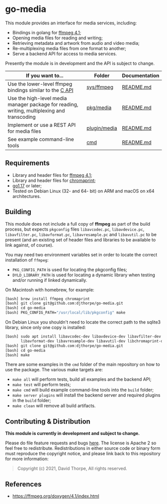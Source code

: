 
# go-media

This module provides an interface for media services, including:

  * Bindings in golang for [ffmpeg 4.1](https://ffmpeg.org/);
  * Opening media files for reading and writing;
  * Retrieving metadata and artwork from audio and video media;
  * Re-multiplexing media files from one format to another;
  * Serve a backend API for access to media services.

Presently the module is in development and the API is subject to change.

| If you want to...                    |  Folder         | Documentation |
|--------------------------------------|-----------------|---------------|
| Use the lower-level ffmpeg bindings similar to the [C API](https://ffmpeg.org/doxygen/trunk/) | [sys/ffmpeg](https://github.com/mutablelogic/go-media/tree/master/sys/ffmpeg) | [README.md](https://github.com/mutablelogic/go-media/blob/master/sys/ffmpeg/README.md) |
| Use the high-level media manager package for reading, writing, multiplexing and transcoding| [pkg/media](https://github.com/mutablelogic/go-media/tree/master/pkg/media) | [README.md](https://github.com/mutablelogic/go-media/blob/master/pkg/media/README.md) |
| Implement or use a REST API for media files | [plugin/media](https://github.com/mutablelogic/go-media/tree/master/plugin/media) | [README.md](https://github.com/mutablelogic/go-media/blob/master/plugin/media/README.md) |
| See example command-line tools | [cmd](https://github.com/mutablelogic/go-media/tree/master/cmd) | [README.md](https://github.com/mutablelogic/go-media/blob/master/cmd/README.md) |

## Requirements

  * Library and header files for [ffmpeg 4.1](https://ffmpeg.org/download.html);
  * Library and header files for [chromaprint](https://github.com/acoustid/chromaprint);
  * [go1.17](https://golang.org/dl/) or later;
  * Tested on Debian Linux (32- and 64- bit) on ARM and macOS on x64
    architectures.

## Building

This module does not include a full
copy of __ffmpeg__ as part of the build process, but expects `pkgconfig`
files `libavcodec.pc`, `libavdevice.pc`, `libavfilter.pc`, `libavformat.pc`,
`libavresample.pc` and `libavutil.pc` to be present (and an existing set of header
files and libraries to be available to link against, of course).

You may need two environment variables set in order to locate the correct installation of 
`ffmpeg`:

  * `PKG_CONFIG_PATH` is used for locating the pkgconfig files;
  * `DYLD_LIBRARY_PATH` is used for locating a dynamic library when testing and/or running
    if linked dynamically.

On Macintosh with homebrew, for example:

```bash
[bash] brew install ffmpeg chromaprint
[bash] git clone git@github.com:djthorpe/go-media.git
[bash] cd go-media
[bash] PKG_CONFIG_PATH="/usr/local/lib/pkgconfig" make
```

On Debian Linux you shouldn't need to locate the correct path to the sqlite3 library, since
only one copy is installed:

```bash
[bash] sudo apt install libavcodec-dev libavdevice-dev libavfilter-dev \
       libavformat-dev libavresample-dev libavutil-dev libchromaprint-dev
[bash] git clone git@github.com:djthorpe/go-media.git
[bash] cd go-media
[bash] make
```

There are some examples in the `cmd` folder of the main repository on how to use
the package. The various make targets are:

  * `make all` will perform tests, build all examples and the backend API;
  * `make test` will perform tests;
  * `make cmd` will build example command-line tools into the `build` folder;
  * `make server plugins` will install the backend server and required plugins in the `build` folder;
  * `make clean` will remove all build artifacts.

## Contributing & Distribution

__This module is currently in development and subject to change.__

Please do file feature requests and bugs [here](https://github.com/mutablelogic/go-media/issues).
The license is Apache 2 so feel free to redistribute. Redistributions in either source
code or binary form must reproduce the copyright notice, and please link back to this
repository for more information:

> Copyright (c) 2021, David Thorpe, All rights reserved.

## References

  * https://ffmpeg.org/doxygen/4.1/index.html

